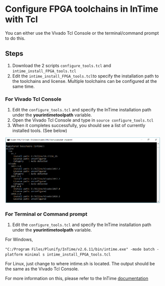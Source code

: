 # Configure FPGA toolchains in InTime with Tcl

You can either use the Vivado Tcl Console or the terminal/command prompt to do this. 

## Steps
1. Download the 2 scripts `configure_tools.tcl` and `intime_install_FPGA_tools.tcl`
2. Edit the `intime_install_FPGA_tools.tcl`to specify the installation path to the toolchains and license. Multiple toolchains can be configured at the same time.

### For Vivado Tcl Console
1. Edit the `configure_tools.tcl` and specify the InTime installation path under the **yourintimetoolpath** variable.
2. Open the Vivado Tcl Console and type in `source configure_tools.tcl`
3. When it completes successfully, you should see a list of currently installed tools. (See below) 

![alt text](https://github.com/plunify/InTime/blob/master/configuration/Vivado_tcl_console_tool_list.png)


### For Terminal or Command prompt
1. Edit the `configure_tools.tcl` and specify the InTime installation path under the **yourintimetoolpath** variable.

For Windows, 

`"C:/Program Files/Plunify/InTime/v2.6.11/bin/intime.exe" -mode batch -platform minimal s intime_install_FPGA_tools.tcl`

For Linux, just change to where intime.sh is located. The output should be the same as the Vivado Tcl Console.

For more information on this, please refer to the InTime [documentation](https://docs.plunify.com/intime/configuration.html)
